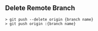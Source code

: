 ## Delete Remote Branch

```
> git push --delete origin {branch name}
> git push origin :{branch name}
```